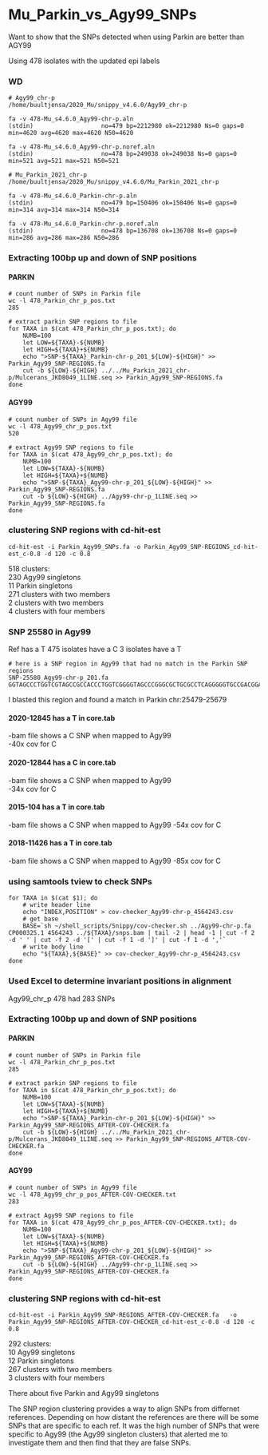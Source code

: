 # Mu_Parkin_vs_Agy99_SNPs

Want to show that the SNPs detected when using Parkin are better than AGY99

Using 478 isolates with the updated epi labels

### WD

    # Agy99_chr-p
    /home/buultjensa/2020_Mu/snippy_v4.6.0/Agy99_chr-p
    
    fa -v 478-Mu_s4.6.0_Agy99-chr-p.aln
    (stdin)                   no=479 bp=2212980 ok=2212980 Ns=0 gaps=0 min=4620 avg=4620 max=4620 N50=4620
    
    fa -v 478-Mu_s4.6.0_Agy99-chr-p.noref.aln
    (stdin)                   no=478 bp=249038 ok=249038 Ns=0 gaps=0 min=521 avg=521 max=521 N50=521

    # Mu_Parkin_2021_chr-p
    /home/buultjensa/2020_Mu/snippy_v4.6.0/Mu_Parkin_2021_chr-p

    fa -v 478-Mu_s4.6.0_Parkin-chr-p.aln
    (stdin)                   no=479 bp=150406 ok=150406 Ns=0 gaps=0 min=314 avg=314 max=314 N50=314

    fa -v 478-Mu_s4.6.0_Parkin-chr-p.noref.aln
    (stdin)                   no=478 bp=136708 ok=136708 Ns=0 gaps=0 min=286 avg=286 max=286 N50=286
    
### Extracting 100bp up and down of SNP positions

#### PARKIN

    # count number of SNPs in Parkin file
    wc -l 478_Parkin_chr_p_pos.txt 
    285
    
    # extract parkin SNP regions to file
    for TAXA in $(cat 478_Parkin_chr_p_pos.txt); do
        NUMB=100
        let LOW=${TAXA}-${NUMB}
        let HIGH=${TAXA}+${NUMB}         
        echo ">SNP-${TAXA}_Parkin-chr-p_201_${LOW}-${HIGH}" >> Parkin_Agy99_SNP-REGIONS.fa    
        cut -b ${LOW}-${HIGH} ../../Mu_Parkin_2021_chr-p/Mulcerans_JKD8049_1LINE.seq >> Parkin_Agy99_SNP-REGIONS.fa
    done

#### AGY99

    # count number of SNPs in Agy99 file
    wc -l 478_Agy99_chr_p_pos.txt 
    520
    
    # extract Agy99 SNP regions to file
    for TAXA in $(cat 478_Agy99_chr_p_pos.txt); do
        NUMB=100
        let LOW=${TAXA}-${NUMB}
        let HIGH=${TAXA}+${NUMB}          
        echo ">SNP-${TAXA}_Agy99-chr-p_201_${LOW}-${HIGH}" >> Parkin_Agy99_SNP-REGIONS.fa
        cut -b ${LOW}-${HIGH} ../Agy99-chr-p_1LINE.seq >> Parkin_Agy99_SNP-REGIONS.fa      
    done 
         
### clustering SNP regions with cd-hit-est

    cd-hit-est -i Parkin_Agy99_SNPs.fa -o Parkin_Agy99_SNP-REGIONS_cd-hit-est_c-0.8 -d 120 -c 0.8
    
518 clusters:  
230 Agy99 singletons  
11 Parkin singletons  
271 clusters with two members  
2 clusters with two members  
4 clusters with four members  

### SNP 25580 in Agy99

Ref has a T
475 isolates have a C
3 isolates have a T

    # here is a SNP region in Agy99 that had no match in the Parkin SNP regions
    SNP-25580_Agy99-chr-p_201.fa 
    GGTAGCCCTGGTCGTAGCCGCCACCCTGGTCGGGGTAGCCCGGGCGCTGCGCCTCAGGGGGTGCCGACGGAGCCGCGGGCGCTGAATAGGCGCCCTCGTCTTGGCGTGCGGGCTCGCGGCCGTATTCGCCGTAGCCCCCGTATCCGGGCTGACCGCCCGGCGGCTGGCCGTAGCCGCCACCCTGGCGGTAACCCTGGTCGT

I blasted this region and found a match in Parkin chr:25479-25679  

#### 2020-12845 has a T in core.tab  
-bam file shows a C SNP when mapped to Agy99  
-40x cov for C  

#### 2020-12844 has a C in core.tab  
-bam file shows a C SNP when mapped to Agy99  
-34x cov for C   

#### 2015-104 has a T in core.tab  
-bam file shows a C SNP when mapped to Agy99
-54x cov for C  

#### 2018-11426 has a T in core.tab  
-bam file shows a C SNP when mapped to Agy99
-85x cov for C  

### using samtools tview to check SNPs

    for TAXA in $(cat $1); do
        # write header line
        echo "INDEX,POSITION" > cov-checker_Agy99-chr-p_4564243.csv
        # get base
        BASE=`sh ~/shell_scripts/Snippy/cov-checker.sh ../Agy99-chr-p.fa CP000325.1 4564243 ../${TAXA}/snps.bam | tail -2 | head -1 | cut -f 2 -d ' ' | cut -f 2 -d '[' | cut -f 1 -d ']' | cut -f 1 -d ','`
        # write body line
        echo "${TAXA},${BASE}" >> cov-checker_Agy99-chr-p_4564243.csv
    done

### Used Excel to determine invariant positions in alignment

Agy99_chr_p 478 had 283 SNPs

### Extracting 100bp up and down of SNP positions

#### PARKIN

    # count number of SNPs in Parkin file
    wc -l 478_Parkin_chr_p_pos.txt 
    285
    
    # extract parkin SNP regions to file
    for TAXA in $(cat 478_Parkin_chr_p_pos.txt); do
        NUMB=100
        let LOW=${TAXA}-${NUMB}
        let HIGH=${TAXA}+${NUMB}         
        echo ">SNP-${TAXA}_Parkin-chr-p_201_${LOW}-${HIGH}" >> Parkin_Agy99_SNP-REGIONS_AFTER-COV-CHECKER.fa    
        cut -b ${LOW}-${HIGH} ../../Mu_Parkin_2021_chr-p/Mulcerans_JKD8049_1LINE.seq >> Parkin_Agy99_SNP-REGIONS_AFTER-COV-CHECKER.fa
    done

#### AGY99

    # count number of SNPs in Agy99 file
    wc -l 478_Agy99_chr_p_pos_AFTER-COV-CHECKER.txt 
    283
    
    # extract Agy99 SNP regions to file
    for TAXA in $(cat 478_Agy99_chr_p_pos_AFTER-COV-CHECKER.txt); do
        NUMB=100
        let LOW=${TAXA}-${NUMB}
        let HIGH=${TAXA}+${NUMB}          
        echo ">SNP-${TAXA}_Agy99-chr-p_201_${LOW}-${HIGH}" >> Parkin_Agy99_SNP-REGIONS_AFTER-COV-CHECKER.fa
        cut -b ${LOW}-${HIGH} ../Agy99-chr-p_1LINE.seq >> Parkin_Agy99_SNP-REGIONS_AFTER-COV-CHECKER.fa      
    done 
         
### clustering SNP regions with cd-hit-est

    cd-hit-est -i Parkin_Agy99_SNP-REGIONS_AFTER-COV-CHECKER.fa   -o Parkin_Agy99_SNP-REGIONS_AFTER-COV-CHECKER_cd-hit-est_c-0.8 -d 120 -c 0.8
    
292 clusters:  
10 Agy99 singletons  
12 Parkin singletons  
267 clusters with two members  
3 clusters with four members  

There about five Parkin and Agy99 singletons

The SNP region clustering provides a way to align SNPs from differnet references. Depending on how distant the references are there will be some SNPs that are specific to each ref. It was the high number of SNPs that were specific to Agy99 (the Agy99 singleton clusters) that alerted me to investigate them and then find that they are false SNPs.


